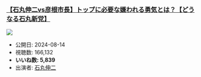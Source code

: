 ### [【石丸伸二vs彦根市長】トップに必要な嫌われる勇気とは？【どうなる石丸新党】](https://www.youtube.com/watch?v=1f0CqBbjfMU)
[![](https://img.youtube.com/vi/1f0CqBbjfMU/sddefault.jpg)](https://www.youtube.com/watch?v=1f0CqBbjfMU)
-   公開日: 2024-08-14
-   視聴数: 166,132
-   **いいね数: 5,839**
-   出演者: [石丸伸二](/rehacq_fan/people/石丸伸二 "wikilink")
